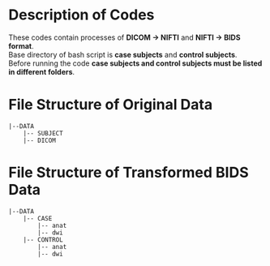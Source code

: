 # Description of Codes
These codes contain processes of **DICOM -> NIFTI** and **NIFTI -> BIDS format**.   
Base directory of bash script is **case subjects** and **control subjects**.  
Before running the code **case subjects and control subjects must be listed in different folders**. 

# File Structure of Original Data

```
|--DATA
    |-- SUBJECT
    |-- DICOM

```

# File Structure of Transformed BIDS Data

```
|--DATA
    |-- CASE
        |-- anat
        |-- dwi
    |-- CONTROL
        |-- anat
        |-- dwi

```
